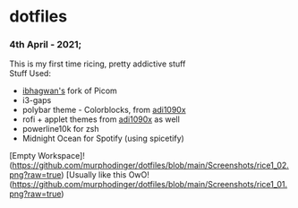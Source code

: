 # dotfiles
### 4th April - 2021; 
This is my first time ricing, pretty addictive stuff  
Stuff Used:
- [ibhagwan's](https://github.com/ibhagwan/picom) fork of Picom
- i3-gaps
- polybar theme - Colorblocks, from [adi1090x](https://github.com/adi1090x/polybar-themes) 
- rofi + applet themes from [adi1090x](https://github.com/adi1090x/rofi) as well
- powerline10k for zsh
- Midnight Ocean for Spotify (using spicetify)

[Empty Workspace]!(https://github.com/murphodinger/dotfiles/blob/main/Screenshots/rice1_02.png?raw=true)
[Usually like this OwO!(https://github.com/murphodinger/dotfiles/blob/main/Screenshots/rice1_01.png?raw=true)
